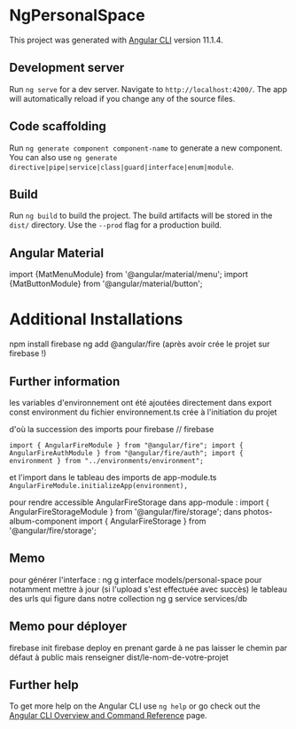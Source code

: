 # NgPersonalSpace

This project was generated with [Angular CLI](https://github.com/angular/angular-cli) version 11.1.4.

## Development server

Run `ng serve` for a dev server. Navigate to `http://localhost:4200/`. The app will automatically reload if you change any of the source files.

## Code scaffolding

Run `ng generate component component-name` to generate a new component. You can also use `ng generate directive|pipe|service|class|guard|interface|enum|module`.

## Build

Run `ng build` to build the project. The build artifacts will be stored in the `dist/` directory. Use the `--prod` flag for a production build.

## Angular Material

import {MatMenuModule} from '@angular/material/menu';
import {MatButtonModule} from '@angular/material/button';

# Additional Installations 

npm install firebase
ng add @angular/fire (après avoir crée le projet sur firebase !)

## Further information 

les variables d'environnement  ont été ajoutées directement dans export const environment du fichier environnement.ts crée à l'initiation du projet

d'où la succession des imports pour firebase
// firebase

``
import { AngularFireModule } from "@angular/fire";
import { AngularFireAuthModule } from "@angular/fire/auth";
import { environment } from "../environments/environment";
``

et l'import dans le tableau des imports de app-module.ts
`AngularFireModule.initializeApp(environment),`

pour rendre accessible AngularFireStorage 
dans app-module :
import { AngularFireStorageModule } from '@angular/fire/storage';
dans photos-album-component
import { AngularFireStorage } from '@angular/fire/storage';

## Memo
pour générer l'interface :
ng g interface models/personal-space
pour notamment mettre à jour (si l'upload s'est effectuée avec succès) le tableau des urls qui figure dans notre collection
ng g service services/db

## Memo pour déployer

firebase init
firebase deploy 
en prenant garde à ne pas laisser le chemin par défaut à public mais renseigner dist/le-nom-de-votre-projet

## Further help

To get more help on the Angular CLI use `ng help` or go check out the [Angular CLI Overview and Command Reference](https://angular.io/cli) page.
